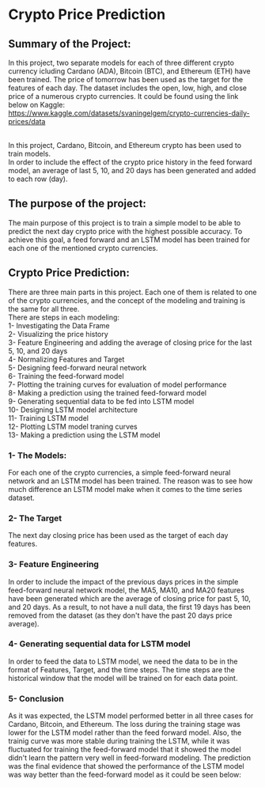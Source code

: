 # Crypto Price Prediction

## Summary of the Project:
In this project, two separate models for each of three different crypto currency icluding Cardano (ADA), Bitcoin (BTC), and Ethereum (ETH) have been trained. The price of tomorrow has been used as the target for the features of each day.
The dataset includes the open, low, high, and close price of a numerous crypto currencies. It could be found using the link below on Kaggle:</br>
https://www.kaggle.com/datasets/svaningelgem/crypto-currencies-daily-prices/data
</br>

</br>
In this project, Cardano, Bitcoin, and Ethereum crypto has been used to train models.
</br>
In order to include the effect of the crypto price history in the feed forward model, an average of last 5, 10, and 20 days has been generated and added to each row (day).

## The purpose of the project:
The main purpose of this project is to train a simple model to be able to predict the next day crypto price with the highest possible accuracy. To achieve this goal, a feed forward and an LSTM model has been trained for each one of the mentioned crypto currencies.

## Crypto Price Prediction:
There are three main parts in this project. Each one of them is related to one of the crypto currencies, and the concept of the modeling and training is the same for all three.</br>
There are   steps in each modeling:</br>
1- Investigating the Data Frame</br>
2- Visualizing the price history</br>
3- Feature Engineering and adding the average of closing price for the last 5, 10, and 20 days</br>
4- Normalizing Features and Target</br>
5- Designing feed-forward neural network</br>
6- Training the feed-forward model</br>
7- Plotting the training curves for evaluation of model performance</br>
8- Making a prediction using the trained feed-forward model</br>
9- Generating sequential data to be fed into LSTM model</br>
10- Designing LSTM model architecture</br>
11- Training LSTM model</br>
12- Plotting LSTM model traning curves</br>
13- Making a prediction using the LSTM model</br>


### 1- The Models:
For each one of the crypto currencies, a simple feed-forward neural network and an LSTM model has been trained. The reason was to see how much difference an LSTM model make when it comes to the time series dataset.

### 2- The Target
The next day closing price has been used as the target of each day features.

### 3- Feature Engineering
In order to include the impact of the previous days prices in the simple feed-forward neural network model, the MA5, MA10, and MA20 features have been generated which are the average of closing price for past 5, 10, and 20 days. As a result, to not have a null data, the first 19 days has been removed from the dataset (as they don't have the past 20 days price average).

### 4- Generating sequential data for LSTM model
In order to feed the data to LSTM model, we need the data to be in the format of Features, Target, and the time steps. The time steps are the historical window that the model will be trained on for each data point.

### 5- Conclusion
As it was expected, the LSTM model performed better in all three cases for Cardano, Bitcoin, and Ethereum. The loss during the training stage was lower for the LSTM model rather than the feed forward model. Also, the trainig curve was more stable during training the LSTM, while it was fluctuated for training the feed-forward model that it showed the model didn't learn the pattern very well in feed-forward modeling. The prediction was the final evidence that showed the performance of the LSTM model was way better than the feed-forward model as it could be seen below: